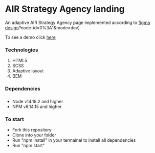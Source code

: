 # AIR Strategy Agency landing
An adaptive AIR Strategy Agency page implemented according to [figma design](https://www.figma.com/file/7qwsWggv9BAxMi2VPhBuPr/Air-(formerly-Dia))?node-id=0%3A1&mode=dev)

To see a demo click [here](https://vitalii-fedusov.github.io/the-MET-museum-landing/)
### Technologies
1. HTML5
2. SCSS
3. Adaptive layout
4. BEM
### Dependencies
###
- Node v14.18.2 and higher
- NPM v6.14.15 and higher
### To start
- Fork this repository
- Clone into your folder
- Run "npm install" in your termainal to install all dependencies
- Run "npm start"
